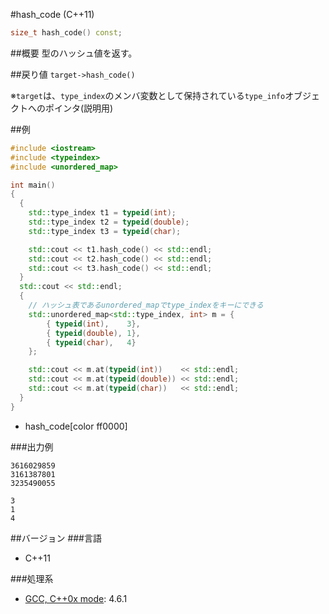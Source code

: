 #hash_code (C++11)
```cpp
size_t hash_code() const;
```

##概要
型のハッシュ値を返す。


##戻り値
`target->hash_code()`

※`target`は、`type_index`のメンバ変数として保持されている`type_info`オブジェクトへのポインタ(説明用)


##例
```cpp
#include <iostream>
#include <typeindex>
#include <unordered_map>

int main()
{
  {
    std::type_index t1 = typeid(int);
    std::type_index t2 = typeid(double);
    std::type_index t3 = typeid(char);

    std::cout << t1.hash_code() << std::endl;
    std::cout << t2.hash_code() << std::endl;
    std::cout << t3.hash_code() << std::endl;
  }
  std::cout << std::endl;
  {
    // ハッシュ表であるunordered_mapでtype_indexをキーにできる
    std::unordered_map<std::type_index, int> m = {
        { typeid(int),    3},
        { typeid(double), 1},
        { typeid(char),   4}
    };

    std::cout << m.at(typeid(int))    << std::endl;
    std::cout << m.at(typeid(double)) << std::endl;
    std::cout << m.at(typeid(char))   << std::endl;
  }
}
```
* hash_code[color ff0000]

###出力例
```
3616029859
3161387801
3235490055

3
1
4
```

##バージョン
###言語
- C++11

###処理系
- [GCC, C++0x mode](/implementation.md#gcc): 4.6.1

